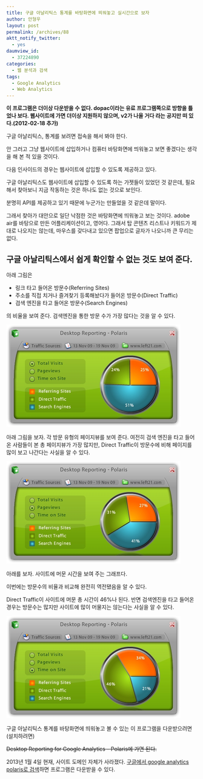 ```yaml
---
title: 구글 아날리틱스 통계를 바탕화면에 띄워놓고 실시간으로 보자
author: 안형우
layout: post
permalink: /archives/88
aktt_notify_twitter:
  - yes
daumview_id:
  - 37224890
categories:
  - 웹 분석과 검색
tags:
  - Google Analytics
  - Web Analytics
---
```

**이 프로그램은 더이상 다운받을 수 없다. dopac이라는 유료 프로그램쪽으로 방향을 틀었나 보다. 웹사이트에 가면 더이상 지원하지 않으며, v2가 나올 거다 라는 공지만 떠 있다.(2012-02-18 추가)**

구글 아날리틱스, 통계를 보려면 접속을 해서 봐야 한다.

안 그러고 그냥 웹사이트에 삽입하거나 컴퓨터 바탕화면에 띄워놓고 보면 좋겠다는 생각을 해 본 적 있을 것이다.

다음 인사이드의 경우는 웹사이트에 삽입할 수 있도록 제공하고 있다.

구글 아날리틱스도 웹사이트에 삽입할 수 있도록 하는 가젯들이 있었던 것 같은데, 필요해서 찾아보니 지금 작동하는 것은 하나도 없는 것으로 보인다.

분명히 API를 제공하고 있기 때문에 누군가는 만들었을 것 같은데 말이다.

그래서 찾아가 대안으로 일단 낙점한 것은 바탕화면에 띄워놓고 보는 것이다. adobe air를 바탕으로 만든 어플리케이션이고, 영어다. 그래서 탑 콘텐츠 리스트나 키워드가 제대로 나오지는 않는데, 마우스를 갖다내고 있으면 팝업으로 글자가 나오니까 큰 무리는 없다.

## 구글 아날리틱스에서 쉽게 확인할 수 없는 것도 보여 준다.

아래 그림은

*   링크 타고 들어온 방문수(Referring Sites)
*   주소를 직접 치거나 즐겨찾기 등록해놨다가 들어온 방문수(Direct Traffic)
*   검색 엔진을 타고 들어온 방문수(Search Engines)

의 비율을 보여 준다. 검색엔진을 통한 방문 수가 가장 많다는 것을 알 수 있다.

<img class="aligncenter" alt="" src="/uploads/legacy/old-images/1/cfile25.uf.114FA5474D4BC8702B406A.jpg" width="460" height="270" />

아래 그림을 보자. 각 방문 유형의 페이지뷰를 보여 준다. 여전히 검색 엔진을 타고 들어온 사람들이 본 총 페이지뷰가 가장 많지만, Direct Traffic이 방문수에 비해 페이지를 많이 보고 나간다는 사실을 알 수 있다.

<img class="aligncenter" alt="" src="/uploads/legacy/old-images/1/cfile9.uf.131179594D4BC86F1B575E.jpg" width="460" height="270" />

아래를 보자. 사이트에 머문 시간을 보여 주는 그래프다.

이번에는 방문수의 비율과 비교해 완전히 역전됐음을 알 수 있다.

Direct Traffic이 사이트에 머문 총 시간이 46%나 된다. 반면 검색엔진을 타고 들어온 경우는 방문수는 많지만 사이트에 많이 머물지는 않는다는 사실을 알 수 있다.

<img class="aligncenter" alt="" src="/uploads/legacy/old-images/1/cfile25.uf.163F1F4A4D4BC86F30E3F8.jpg" width="460" height="270" />

구글 아날리틱스 통계를 바탕화면에 띄워놓고 볼 수 있는 이 프로그램을 다운받으려면(설치하려면)

<del>Desktop Reporting for Google Analytics &#8211; Polaris에 가면 된다.</del>

2013년 1월 4일 현재, 사이트 도메인 자체가 사라졌다. [구글에서 google analytics polaris로 검색][1]하면 프로그램은 다운받을 수 있다.

 [1]: https://www.google.co.kr/search?q=google+analytics+polaris&aq=f&oq=google+analytics+polaris&aqs=chrome.0.57j0l3j62l2.5800&sugexp=chrome,mod=5&sourceid=chrome&ie=UTF-8